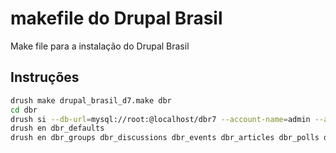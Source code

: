 makefile do Drupal Brasil
=========================

Make file para a instalação do Drupal Brasil

Instruções
----------

```sh
drush make drupal_brasil_d7.make dbr
cd dbr
drush si --db-url=mysql://root:@localhost/dbr7 --account-name=admin --account-pass=admin --account-mail=eu@eusouopedro.com --site-name="Drupal Brasil DEV" --site-mail="contato@eusouopedro.com"
drush en dbr_defaults
drush en dbr_groups dbr_discussions dbr_events dbr_articles dbr_polls dbr_jobs dbr_showcase dbr_profile
```